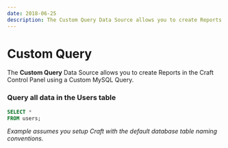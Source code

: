 ```yaml
---
date: 2018-06-25
description: The Custom Query Data Source allows you to create Reports in the Craft Control Panel using a Custom MySQL Query.
---
```


# Custom Query

The **Custom Query** Data Source allows you to create Reports in the Craft Control Panel using a Custom MySQL Query.

### Query all data in the Users table

``` sql
SELECT *
FROM users;
```

_Example assumes you setup Craft with the default database table naming conventions._
